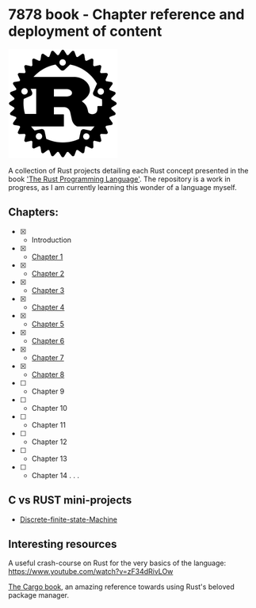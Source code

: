 # 7878 book - Chapter reference and deployment of content
![](ref.png)

A collection of Rust projects detailing each Rust concept presented in the book ['The Rust Programming Language'](https://doc.rust-lang.org/book/title-page.html). The repository is a work in progress, as I am currently learning this wonder of a language myself.
## Chapters:
- [X] - Introduction
- [X] - [Chapter 1](https://doc.rust-lang.org/book/ch01-00-getting-started.html)
- [X] - [Chapter 2](https://doc.rust-lang.org/book/ch02-00-guessing-game-tutorial.html)
- [X] - [Chapter 3](https://doc.rust-lang.org/book/ch03-00-common-programming-concepts.html)
- [X] - [Chapter 4](https://doc.rust-lang.org/book/ch04-00-understanding-ownership.html)
- [X] - [Chapter 5](https://doc.rust-lang.org/book/ch05-00-structs.html)
- [X] - [Chapter 6](https://doc.rust-lang.org/book/ch05-00-structs.html)
- [X] - [Chapter 7](https://doc.rust-lang.org/book/ch07-00-managing-growing-projects-with-packages-crates-and-modules.html)
- [X] - [Chapter 8](https://doc.rust-lang.org/book/ch08-00-common-collections.html)
- [ ] - Chapter 9
- [ ] - Chapter 10
- [ ] - Chapter 11
- [ ] - Chapter 12
- [ ] - Chapter 13
- [ ] - Chapter 14
.
.
.

## C vs RUST mini-projects
- [Discrete-finite-state-Machine](dfsm/README.md)

## Interesting resources
A useful crash-course on Rust for the very basics of the language:
https://www.youtube.com/watch?v=zF34dRivLOw

[The Cargo book](https://doc.rust-lang.org/cargo/), an amazing reference towards using Rust's beloved package manager.
